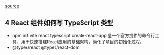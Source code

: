 [source](https://juejin.cn/book/7294082310658326565/section/7295617117938778149)

## 4 React 组件如何写 TypeScript 类型



- npm init vite react typescript
  create-react-app 是一个官方提供的命令行工具，用于快速搭建React应用的基础架构，简化了项目的初始化过程。
- @types/react
  @types/react-dom


